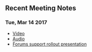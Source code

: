 ## Recent Meeting Notes

### Tue, Mar 14 2017
* [Video]()
* [Audio]()
* [Forums support rollout presentation](https://docs.google.com/a/resin.io/document/d/1_X8sNuuyqWcTgruH6GZiaEs7S7S24AX2KcVUOBmu5Sg/edit?usp=sharing)